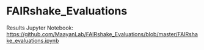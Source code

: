 # FAIRshake_Evaluations

Results Jupyter Notebook:
https://github.com/MaayanLab/FAIRshake_Evaluations/blob/master/FAIRshake_evaluations.ipynb
